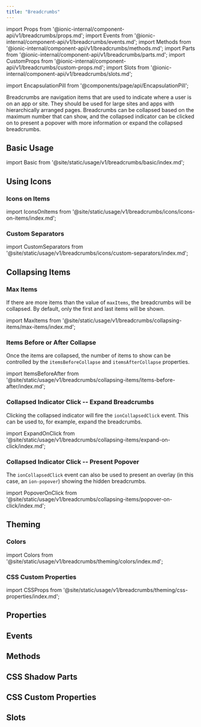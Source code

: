 ```yaml
---
title: "Breadcrumbs"
---
```

import Props from '@ionic-internal/component-api/v1/breadcrumbs/props.md';
import Events from '@ionic-internal/component-api/v1/breadcrumbs/events.md';
import Methods from '@ionic-internal/component-api/v1/breadcrumbs/methods.md';
import Parts from '@ionic-internal/component-api/v1/breadcrumbs/parts.md';
import CustomProps from '@ionic-internal/component-api/v1/breadcrumbs/custom-props.md';
import Slots from '@ionic-internal/component-api/v1/breadcrumbs/slots.md';



import EncapsulationPill from '@components/page/api/EncapsulationPill';

<EncapsulationPill type="shadow" />

Breadcrumbs are navigation items that are used to indicate where a user is on an app or site. They should be used for large sites and apps with hierarchically arranged pages. Breadcrumbs can be collapsed based on the maximum number that can show, and the collapsed indicator can be clicked on to present a popover with more information or expand the collapsed breadcrumbs.

## Basic Usage

import Basic from '@site/static/usage/v1/breadcrumbs/basic/index.md';

<Basic />

## Using Icons

### Icons on Items

import IconsOnItems from '@site/static/usage/v1/breadcrumbs/icons/icons-on-items/index.md';

<IconsOnItems />

### Custom Separators

import CustomSeparators from '@site/static/usage/v1/breadcrumbs/icons/custom-separators/index.md';

<CustomSeparators />

## Collapsing Items

### Max Items

If there are more items than the value of `maxItems`, the breadcrumbs will be collapsed. By default, only the first and last items will be shown.

import MaxItems from '@site/static/usage/v1/breadcrumbs/collapsing-items/max-items/index.md';

<MaxItems />

### Items Before or After Collapse

Once the items are collapsed, the number of items to show can be controlled by the `itemsBeforeCollapse` and `itemsAfterCollapse` properties.

import ItemsBeforeAfter from '@site/static/usage/v1/breadcrumbs/collapsing-items/items-before-after/index.md';

<ItemsBeforeAfter />

### Collapsed Indicator Click -- Expand Breadcrumbs

Clicking the collapsed indicator will fire the `ionCollapsedClick` event. This can be used to, for example, expand the breadcrumbs.

import ExpandOnClick from '@site/static/usage/v1/breadcrumbs/collapsing-items/expand-on-click/index.md';

<ExpandOnClick />

### Collapsed Indicator Click -- Present Popover

The `ionCollapsedClick` event can also be used to present an overlay (in this case, an `ion-popover`) showing the hidden breadcrumbs.

import PopoverOnClick from '@site/static/usage/v1/breadcrumbs/collapsing-items/popover-on-click/index.md';

<PopoverOnClick />

## Theming

### Colors

import Colors from '@site/static/usage/v1/breadcrumbs/theming/colors/index.md';

<Colors />

### CSS Custom Properties

import CSSProps from '@site/static/usage/v1/breadcrumbs/theming/css-properties/index.md';

<CSSProps />


## Properties
<Props />

## Events
<Events />

## Methods
<Methods />

## CSS Shadow Parts
<Parts />

## CSS Custom Properties
<CustomProps />

## Slots
<Slots />
